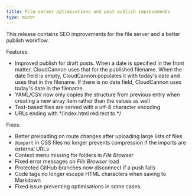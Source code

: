 ```yaml
---
title: File server optimisations and post publish improvements
type: minor
---
```



This release contains SEO improvements for the file server and a better publish workflow.

Features:

* Improved publish for draft posts. When a date is specified in the front matter, CloudCannon uses that for the published filename. When the date field is empty, CloudCannon populates it with today's date and uses that in the filename. If there is no date field, CloudCannon uses today's date in the filename.
* YAML/CSV now only copies the structure from previous entry when creating a new array item rather than the values as well
* Text-based files are served with a utf-8 character encoding
* URLs ending with \*/index.html redirect to \*/


Fixes:

* Better preloading on route changes after uploading large lists of files
* `@import` in CSS files no longer prevents compression if the imports are external URLs
* Context menu missing for folders in *File Browser*
* Fixed error messages on *File Browser* load
* Protected GitHub branches now disconnect if a push fails
* Code tags no longer escape HTML characters when saving to Markdown
* Fixed issue preventing optimisations in some cases